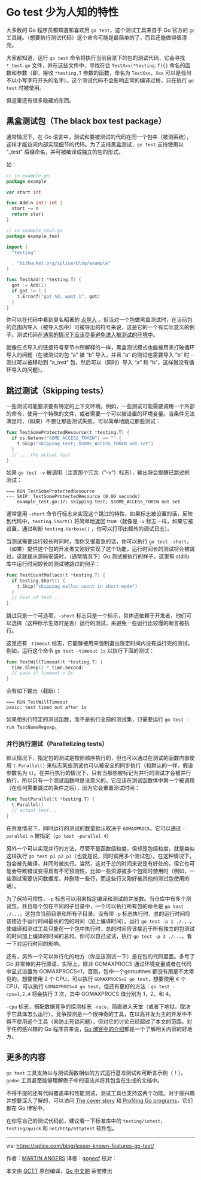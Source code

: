# Go test 少为人知的特性

大多数的 Go 程序员都知道和喜欢用 `go test`，这个测试工具来自于 Go 官方的 `gc` 工具链。（想要执行测试代码）这个命令可能是最简单的了，而且还能做得很漂亮。

大家都知道，运行 `go test` 命令将执行当前目录下的包的测试代码，它会寻找 `*_test.go` 文件，并在这些文件中，寻找符合 `TestXxx(*testing.T){}` 命名的函数和参数（即，接收 `*testing.T` 参数的函数，命名为 `TestXxx`，`Xxx` 可以是任何不以小写字符开头的名字）。这个测试代码不会影响正常的编译过程，只在执行 `go test` 时被使用。

但这里还有很多隐藏的东西。

## 黑盒测试包（The black box test package）

通常情况下，在 Go 语言中，测试和要被测试的代码在同一个包中（被测系统），这样才能访问内部实现细节的代码。为了支持黑盒测试，`go test` 支持使用以 "_test" 后缀命名，并可被编译成独立的包的形式。

如：

```go
// in example.go
package example

var start int

func Add(n int) int {
  start += n
  return start
}

// in example_test.go
package example_test

import (
  "testing"

  . "bitbucket.org/splice/blog/example"
)

func TestAdd(t *testing.T) {
  got := Add(1)
  if got != 1 {
    t.Errorf("got %d, want 1", got)
  }
}
```

你可以在代码中看到臭名昭著的 [点导入](https://golang.org/ref/spec#Import_declarations) 。但当对一个包做黑盒测试时，在当前包的范围内导入（被导入包中）可被导出的符号来说，这是它的一个有实际意义的例子。测试代码[在通常的情况下应该尽量避免进入被测试的环境中](https://code.google.com/p/go-wiki/wiki/CodeReviewComments#Import_Dot)。

就像在点导入的链接符号章节中所解释的一样，黑盒测试模式也能被用来打破循环导入的问题（在被测试的包 “a” 被 “b” 导入，并且 “a“ 的测试也需要导入 ”b“ 时 - 测试可以被移动到 “a_test“ 包，然后可以（同时）导入 “a” 和 “b”，这样就没有循环导入的问题）。

## 跳过测试（Skipping tests）

一些测试可能要求要有特定的上下文环境。例如，一些测试可能需要调用一个外部的命令，使用一个特殊的文件，或者需要一个可以被设置的环境变量。当条件无法满足时，（如果）不想让那些测试失败，可以简单地跳过那些测试：

```go
func TestSomeProtectedResource(t *testing.T) {
  if os.Getenv("SOME_ACCESS_TOKEN") == "" {
    t.Skip("skipping test; $SOME_ACCESS_TOKEN not set")
  }
  // ... the actual test
}
```

如果 `go test -v` 被调用（注意那个冗余（”-v“）标志），输出将会提醒已跳过的测试：

```
=== RUN TestSomeProtectedResource
--- SKIP: TestSomeProtectedResource (0.00 seconds)
    example_test.go:17: skipping test; $SOME_ACCESS_TOKEN not set
```

通常是用 `-short` 命令行标志来实现这个跳过的特性，如果标志被设置的话，反映到代码中，`testing.Short()` 将简单地返回 true（就像是 `-v` 标志一样，如果它被设置，通过判断 `testing.Verbose()` ，你可以打印出额外的调试日志）。

当测试需要运行较长时间时，而你又很着急的话，你可以执行 `go test -short`，（如果）提供这个包的开发者又刚好实现了这个功能，运行时间长的测试将会被跳过。这就是从源码安装时，（通常情况下）Go 测试被执行的样子，这里有 stdlib 库中运行时间较长的测试被跳过的例子：

```go
func TestCountMallocs(t *testing.T) {
  if testing.Short() {
    t.Skip("skipping malloc count in short mode")
  }
  // rest of test...
}
```

跳过只是一个可选项，`-short` 标志只是一个标示，具体还依赖于开发者，他们可以选择（这种标示生效时是否）运行的测试，来避免一些运行比较慢的断言被执行。

这里还有 `-timeout` 标志，它能够被用来强制退出限定时间内没有运行完的测试。例如，运行这个命令 `go test -timeout 1s` 以执行下面的测试：

```go
func TestWillTimeout(t *testing.T) {
  time.Sleep(2 * time.Second)
  // pass if timeout > 2s
}
```

会有如下输出（截断）：

```
=== RUN TestWillTimeout
panic: test timed out after 1s
```

如果想执行特定的测试函数，而不是执行全部的测试集，只需要运行 `go test -run TestNameRegexp`。

### 并行执行测试（Parallelizing tests）

默认情况下，指定包的测试是按照顺序执行的，但也可以通过在测试的函数内部使用 `t.Parallel()` 来标志某些测试也可以被安全的同步执行（和默认的一样，假设参数名为 `t`）。在并行执行的情况下，只有当那些被标记为并行的测试才会被并行执行，所以只有一个测试函数时是没意义的。它应该在测试函数体中第一个被调用（在任何需要跳过的条件之后），因为它会重置测试时间：

```go
func TestParallel(t *testing.T) {
  t.Parallel()
  // actual test...
}
```

在并发情况下，同时运行的测试的数量默认取决于 `GOMAXPROCS`。它可以通过 `-parallel n` 被指定（`go test -parallel 4`）

另外一个可以实现并行的方法，尽管不是函数级粒度，但却是包级粒度，就是类似这样执行 `go test p1 p2 p3`（也就是说，同时调用多个测试包）。在这种情况下，包会被先编译，并同时被执行。当然，这对于总的时间来说是有好处的，但它也可能会导致错误变得具有不可预测性，比如一些资源被多个包同时使用时（例如，一些测试需要访问数据库，并删除一些行，而这些行又刚好被其他的测试包使用的话）。

为了保持可控性，`-p` 标志可以用来指定编译和测试的并发数。当仓库中有多个测试包，并且每个包在不同的子目录中，一个可以执行所有包的命令是 `go test ./...`，这包含当前目录和所有子目录。没有带 `-p` 标志执行时，总的运行时间应该接近于运行时间最长的包的时间（加上编译时间）。运行 `go test -p 1 ./...`，使编译和测试工具只能在一个包中执行时，总的时间应该接近于所有独立的包测试的时间加上编译的时间的总和。你可以自己试试，执行 `go test -p 3 ./...`，看一下对运行时间的影响。

还有，另外一个可以并行化的地方（你应该测试一下）是在包的代码里面。多亏了 Go 非常棒的并行原语，实际上，除非 GOMAXPROCS 通过环境变量或者在代码中显式设置为 GOMAXPROCS=1，否则，包中一个goroutines 都没有用是不太常见的。想要使用 2 个 CPU，可以执行 `GOMAXPROCS=2 go test`，想要使用 4 个 CPU，可以执行 `GOMAXPROCS=4 go test`，但还有更好的方法：`go test -cpu=1,2,4` 将会执行 3 次，其中 GOMAXPROCS 值分别为 1，2，和 4。

`-cpu` 标志，搭配数据竞争的探测标志 `-race`，简直进入天堂（或者下地狱，取决于它具体怎么运行）。竞争探测是一个很神奇的工具，在以高并发为主的开发中不得不使用这个工具（来防止死锁问题），但对它的讨论已经超过了本文的范围。对于任何感兴趣的 Go 程序员来说，[Go 博客中的介绍](http://blog.golang.org/race-detector)都是一个了解相关内容的好地方。

## 更多的内容

`go test` 工具支持以与测试函数相似的方式运行基准测试和可断言示例（！）。`godoc` 工具甚至能够理解例子中的语法并将其包含在生成的文档中。

不得不提的还有代码覆盖率和性能测试，测试工具也支持这两个功能。对于感兴趣并想要深入了解的，可以访问 [The cover story](http://blog.golang.org/cover) 和 [Profiling Go programs](http://blog.golang.org/profiling-go-programs)，它们都在 Go 博客中。

在你写自己的测试代码前，建议看一下标准库中的 `testing/iotest`，`testing/quick` 和 `net/http/httptest` 软件包。

----------------

via: https://splice.com/blog/lesser-known-features-go-test/

作者：[MARTIN ANGERS](https://splice.com/blog/author/martin/)
译者：[gogeof](https://github.com/gogeof)
校对：

本文由 [GCTT](https://github.com/studygolang/GCTT) 原创编译，[Go 中文网](https://studygolang.com/) 荣誉推出


